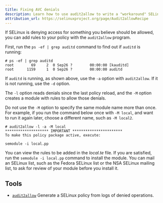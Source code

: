 ```yaml
---
title: Fixing AVC denials
description: Learn how to use audit2allow to write a "workaround" SELinuxpolicy
attribution_url: https://selinuxproject.org/page/Audit2allowRecipe
---
```


If SELinux is denying access for something you believe should be allowed, you
can add rules to your policy with the `audit2allow` program.

First, run the `ps -ef | grep auditd` command to find out if `auditd` is
running:

```
# ps -ef | grep auditd
root        69     2  0 Sep26 ?        00:00:00 [kauditd]
root      1159     1  0 Sep26 ?        00:00:00 auditd
```

If `auditd` is running, as shown above, use the `-a` option with
`audit2allow`. If it is not running, use the `-d` option.

The `-l` option reads denials since the last policy reload, and the `-M`
option creates a module with rules to allow those denials.

Do not use the `-M` option to specify the same module name more than once.
For example, if you run the command below once with `-M local`, and want to
run it again later, choose a different name, such as `-M local2`.

```
# audit2allow -l -a -M local
******************** IMPORTANT ***********************
To make this policy package active, execute:

semodule -i local.pp
```

You can view the rules to be added in the _local.te_ file. If you are
satisfied, run the `semodule -i local.pp` command to install the module. You
can mail an SELinux list, such as the Fedora SELinux list or the NSA SELinux
mailing list, to ask for review of your module before you install it. 

## Tools

* [`audit2allow`](https://linux.die.net/man/1/audit2allow) Generate a SELinux
policy from logs of denied operations.
